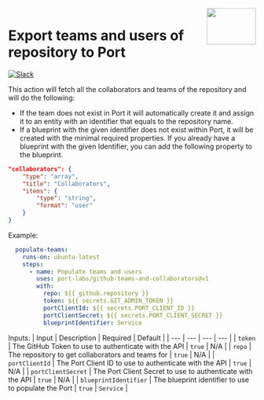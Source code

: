 <img align="right" width="100" height="74" src="https://user-images.githubusercontent.com/8277210/183290025-d7b24277-dfb4-4ce1-bece-7fe0ecd5efd4.svg" />

# Export teams and users of repository to Port

[![Slack](https://img.shields.io/badge/Slack-4A154B?style=for-the-badge&logo=slack&logoColor=white)](https://join.slack.com/t/devex-community/shared_invite/zt-1bmf5621e-GGfuJdMPK2D8UN58qL4E_g)

This action will fetch all the collaborators and teams of the repository and will do the following:

* If the team does not exist in Port it will automatically create it and assign it to an entity with an identifier that equals to the repository name.
* If a blueprint with the given identifier does not exist within Port, it will be created with the minimal required properties. If you already have a blueprint with the given Identifier, you can add the following property to the blueprint.

```json showLineNumbers
"collaborators": {
    "type": "array",
    "title": "Collaborators",
    "items": {
        "type": "string",
        "format": "user"
    }
}
```

Example:

```yaml showLineNumbers
  populate-teams:
    runs-on: ubuntu-latest
    steps:
      - name: Populate teams and users
        uses: port-labs/github-teams-and-collaborators@v1
        with:
          repo: ${{ github.repository }}
          token: ${{ secrets.GIT_ADMIN_TOKEN }}
          portClientId: ${{ secrets.PORT_CLIENT_ID }}
          portClientSecret: ${{ secrets.PORT_CLIENT_SECRET }}
          blueprintIdentifier: Service
```

Inputs:
| Input | Description | Required | Default |
| --- | --- | --- | --- |
| `token` | The GitHub Token to use to authenticate with the API | `true` | N/A |
| `repo` | The repository to get collaborators and teams for | `true` | N/A |
| `portClientId` | The Port Client ID to use to authenticate with the API | `true` | N/A |
| `portClientSecret` | The Port Client Secret to use to authenticate with the API | `true` | N/A |
| `blueprintIdentifier` | The blueprint identifier to use to populate the Port | `true` | `Service` |
